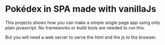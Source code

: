 # Pokédex in SPA made with vanillaJs

This projects shows how you can make a simple single page app using only plain javascript.
No frameworks or build tools are needed to run this.

But you will need a web server to serve the html and the js to the browser.
